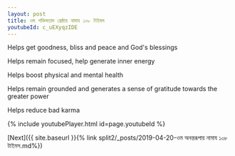 ```yaml
---
layout: post
title: ওম শক্তিমতাম শ্রেষ্ঠায় নামায ১০৮ টাইমস
youtubeId: c_uEXyqzIDE
---
```

 
 
Helps get goodness, bliss and peace and God's blessings
 
Helps remain focused, help generate inner energy 
 
Helps boost physical and mental health 
 
Helps remain grounded and generates a sense of gratitude towards the greater power 
 
Helps reduce bad karma
 
 
 
 


{% include youtubePlayer.html id=page.youtubeId %}
 
[Next]({{ site.baseurl }}{% link  split2/_posts/2019-04-20-ওম অনন্তরূপায় নামায ১০৮ টাইমস.md%})
 
